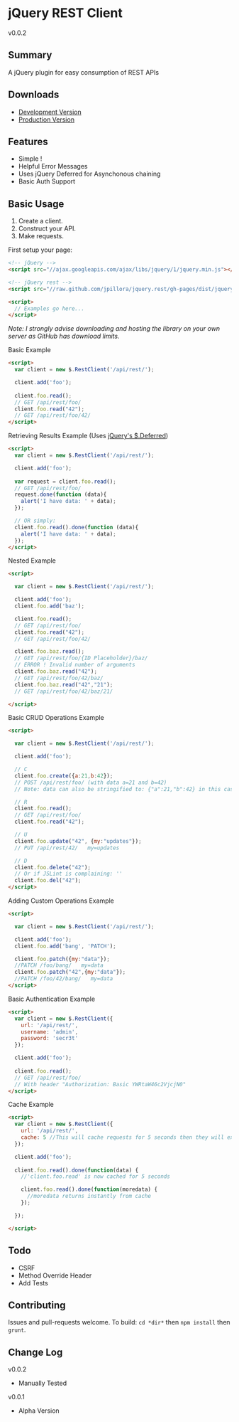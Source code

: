 jQuery REST Client
=====
v0.0.2

Summary
---
A jQuery plugin for easy consumption of REST APIs

Downloads
---

* [Development Version](http://raw.github.com/jpillora/jquery.rest/gh-pages/dist/jquery.rest.js)
* [Production Version](http://raw.github.com/jpillora/jquery.rest/gh-pages/dist/jquery.rest.min.js)

Features
---
* Simple !
* Helpful Error Messages
* Uses jQuery Deferred for Asynchonous chaining
* Basic Auth Support

Basic Usage
---

1. Create a client.
2. Construct your API.
3. Make requests.

First setup your page:

``` html
<!-- jQuery -->
<script src="//ajax.googleapis.com/ajax/libs/jquery/1/jquery.min.js"></script>

<!-- jQuery rest -->
<script src="//raw.github.com/jpillora/jquery.rest/gh-pages/dist/jquery.rest.min.js"></script>

<script>
  // Examples go here...
</script>
```

*Note: I strongly advise downloading and hosting the library on your own server as GitHub has download limits.*

Basic Example
``` html
<script>
  var client = new $.RestClient('/api/rest/');

  client.add('foo');
  
  client.foo.read();
  // GET /api/rest/foo/
  client.foo.read("42");
  // GET /api/rest/foo/42/
</script>
```

Retrieving Results Example (Uses [jQuery's $.Deferred](http://api.jquery.com/category/deferred-object/))
``` html
<script>
  var client = new $.RestClient('/api/rest/');

  client.add('foo');
  
  var request = client.foo.read();
  // GET /api/rest/foo/
  request.done(function (data){ 
    alert('I have data: ' + data);
  });

  // OR simply:
  client.foo.read().done(function (data){ 
    alert('I have data: ' + data);
  });
</script>
```

Nested Example
``` html
<script>

  var client = new $.RestClient('/api/rest/');

  client.add('foo');
  client.foo.add('baz');

  client.foo.read();
  // GET /api/rest/foo/
  client.foo.read("42");
  // GET /api/rest/foo/42/

  client.foo.baz.read();
  // GET /api/rest/foo/{ID Placeholder}/baz/
  // ERROR ! Invalid number of arguments
  client.foo.baz.read("42");
  // GET /api/rest/foo/42/baz/
  client.foo.baz.read("42","21");
  // GET /api/rest/foo/42/baz/21/

</script>
```


Basic CRUD Operations Example
``` html
<script>

  var client = new $.RestClient('/api/rest/');

  client.add('foo');

  // C
  client.foo.create({a:21,b:42});
  // POST /api/rest/foo/ (with data a=21 and b=42)
  // Note: data can also be stringified to: {"a":21,"b":42} in this case, see options below

  // R
  client.foo.read();
  // GET /api/rest/foo/
  client.foo.read("42");

  // U
  client.foo.update("42", {my:"updates"});
  // PUT /api/rest/42/   my=updates

  // D
  client.foo.delete("42");
  // Or if JSLint is complaining: ''
  client.foo.del("42");
</script>
```

Adding Custom Operations Example
``` html
<script>

  var client = new $.RestClient('/api/rest/');

  client.add('foo');
  client.foo.add('bang', 'PATCH');

  client.foo.patch({my:"data"});
  //PATCH /foo/bang/   my=data
  client.foo.patch("42",{my:"data"});
  //PATCH /foo/42/bang/   my=data
</script>
```


Basic Authentication Example
``` html
<script>
  var client = new $.RestClient({
    url: '/api/rest/',
    username: 'admin',
    password: 'secr3t'
  });

  client.add('foo');
  
  client.foo.read();
  // GET /api/rest/foo/
  // With header "Authorization: Basic YWRtaW46c2VjcjN0"
</script>
```

Cache Example
``` html
<script>
  var client = new $.RestClient({
    url: '/api/rest/',
    cache: 5 //This will cache requests for 5 seconds then they will expire
  });

  client.add('foo');
  
  client.foo.read().done(function(data) {
    //'client.foo.read' is now cached for 5 seconds

    client.foo.read().done(function(moredata) {
      //moredata returns instantly from cache
    });

  });

</script>
```

Todo
---
* CSRF
* Method Override Header
* Add Tests

Contributing
---
Issues and pull-requests welcome. To build: `cd *dir*` then `npm install` then `grunt`.

Change Log
---

v0.0.2

* Manually Tested

v0.0.1

* Alpha Version
